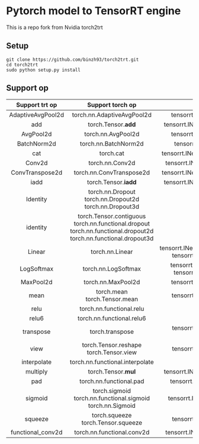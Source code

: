 # Pytorch model to TensorRT engine

This is a repo fork from Nvidia torch2trt

## Setup
```shell
git clone https://github.com/binzh93/torch2trt.git
cd torch2trt
sudo python setup.py install
```



## Support op

| Support trt op | Support torch op | Implementation method |
|:-:|:-:|:-:|
| AdaptiveAvgPool2d | torch.nn.AdaptiveAvgPool2d | tensorrt.INetworkDefinition.add_pooling |
| add | torch.Tensor.__add__ | tensorrt.INetworkDefinition.add_elementwise| 
| AvgPool2d | torch.nn.AvgPool2d | tensorrt.INetworkDefinition.add_pooling |
| BatchNorm2d | torch.nn.BatchNorm2d | tensorrt.INetworkDefinition.add_scale |
| cat | torch.cat | tensorrt.INetworkDefinition.add_concatenation |
| Conv2d | torch.nn.Conv2d | tensorrt.INetworkDefinition.add_convolution	|
| ConvTranspose2d | torch.nn.ConvTranspose2d | tensorrt.INetworkDefinition.add_deconvolution |
| iadd | torch.Tensor.__iadd__ | tensorrt.INetworkDefinition.add_elementwise |
| Identity | torch.nn.Dropout  torch.nn.Dropout2d  torch.nn.Dropout3d| / |
| identity | torch.Tensor.contiguous  torch.nn.functional.dropout  torch.nn.functional.dropout2d  torch.nn.functional.dropout3d | /|
| Linear | torch.nn.Linear | tensorrt.INetworkDefinition.add_fully_connected tensorrt.INetworkDefinition.add_shuffle | 
| LogSoftmax | torch.nn.LogSoftmax | tensorrt.INetworkDefinition.add_softmax  tensorrt.INetworkDefinition.add_unary |
| MaxPool2d	| torch.nn.MaxPool2d | tensorrt.INetworkDefinition.add_pooling	|
| mean | torch.mean  torch.Tensor.mean | tensorrt.INetworkDefinition.add_reduce |
| relu | torch.nn.functional.relu | / |
| relu6	| torch.nn.functional.relu6 | / |
| transpose | torch.transpose | tensorrt.INetworkDefinition.add_shuffle  (tensorrt.IShuffleLayer) | 
| view | torch.Tensor.reshape  torch.Tensor.view | tensorrt.INetworkDefinition.add_shuffle	|
| interpolate | torch.nn.functional.interpolate	| self define plugin |
| multiply | torch.Tensor.__mul__ |  tensorrt.INetworkDefinition.add_elementwise |
| pad | torch.nn.functional.pad | tensorrt.INetworkDefinition.add_padding	|
| sigmoid | torch.sigmoid  torch.nn.functional.sigmoid  torch.nn.Sigmoid | tensorrt.INetworkDefinition.add_activation |
| squeeze | torch.squeeze  torch.Tensor.squeeze | tensorrt.INetworkDefinition.add_shuffle	|
| functional_conv2d | torch.nn.functional.conv2d | tensorrt.INetworkDefinition.add_convolution	|










